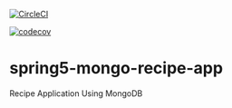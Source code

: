 [![CircleCI](https://circleci.com/gh/sumitrayleo/spring5-mongo-recipe-app.svg?style=svg)](https://circleci.com/gh/sumitrayleo/spring5-mongo-recipe-app)

[![codecov](https://codecov.io/gh/springframeworkguru/spring5-mongo-recipe-app/branch/master/graph/badge.svg)](https://codecov.io/gh/springframeworkguru/spring5-mongo-recipe-app)

# spring5-mongo-recipe-app
Recipe Application Using MongoDB